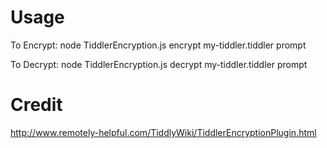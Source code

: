 # Usage

To Encrypt: node TiddlerEncryption.js encrypt my-tiddler.tiddler prompt

To Decrypt: node TiddlerEncryption.js decrypt my-tiddler.tiddler prompt

# Credit

http://www.remotely-helpful.com/TiddlyWiki/TiddlerEncryptionPlugin.html
